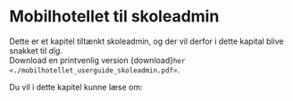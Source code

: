 # Mobilhotellet til skoleadmin

Dette er et kapitel tiltænkt skoleadmin, og der vil derfor i dette kapital blive snakket til *dig*.<br>
Download en printvenlig version {download}`her <./mobilhotellet_userguide_skoleadmin.pdf>`.

Du vil i dette kapitel kunne læse om:

```{tableofcontents}
```
